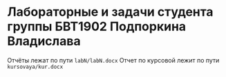  
# Лабораторные и задачи студента группы БВТ1902 Подпоркина Владислава

Отчёты лежат по пути `labN/labN.docx`
Отчет по курсовой лежит по пути `kursovaya/kur.docx`

